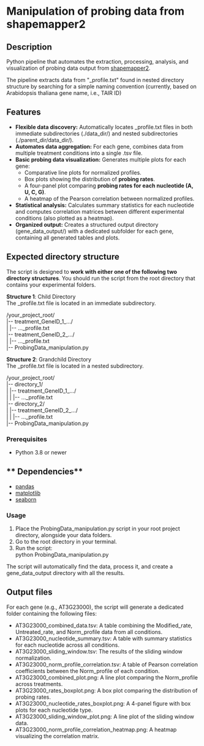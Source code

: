# **Manipulation of probing data from shapemapper2**

## **Description**

Python pipeline that automates the extraction, processing, analysis, and visualization of probing data output from [shapemapper2](https://github.com/Weeks-UNC/shapemapper2). 

The pipeline extracts data from "_profile.txt" found in nested directory structure by searching for a simple naming convention (currently, based on Arabidopsis thaliana gene name, i.e., TAIR ID)

## **Features**

* **Flexible data discovery:** Automatically locates _profile.txt files in both immediate subdirectories (./data_dir/) and nested subdirectories (./parent_dir/data_dir/).  
* **Automates data aggregation:** For each gene, combines data from multiple treatment conditions into a single .tsv file.  
* **Basic probing data visualization:** Generates multiple plots for each gene:  
  * Comparative line plots for normalized profiles.  
  * Box plots showing the distribution of **probing rates**.  
  * A four-panel plot comparing **probing rates for each nucleotide (A, U, C, G)**.  
  * A heatmap of the Pearson correlation between normalized profiles.  
* **Statistical analysis:** Calculates summary statistics for each nucleotide and computes correlation matrices between different experimental conditions (also plotted as a heatmap).  
* **Organized output:** Creates a structured output directory (gene_data_output/) with a dedicated subfolder for each gene, containing all generated tables and plots.

## **Expected directory structure**

The script is designed to **work with either one of the following two directory structures**. You should run the script from the root directory that contains your experimental folders.

**Structure 1**: Child Directory  
The _profile.txt file is located in an immediate subdirectory.  

/your_project_root/  
|-- treatment_GeneID_1_.../  
|   |-- ...\_profile.txt  
|-- treatment_GeneID_2_.../  
|   |-- ...\_profile.txt  
|-- ProbingData_manipulation.py  

**Structure 2**: Grandchild Directory  
The \_profile.txt file is located in a nested subdirectory.  

/your_project_root/  
|-- directory_1/  
|   |-- treatment_GeneID_1_.../  
|   |   |-- ...\_profile.txt  
|-- directory_2/  
|   |-- treatment_GeneID_2_.../  
|   |   |-- ...\_profile.txt  
|-- ProbingData_manipulation.py  


### **Prerequisites**

* Python 3.8 or newer  

## ** Dependencies**

* [pandas](https://pandas.pydata.org/)
* [matplotlib](https://matplotlib.org/)
* [seaborn](https://seaborn.pydata.org/)

### **Usage**

1. Place the ProbingData_manipulation.py script in your root project directory, alongside your data folders.  
2. Go to the root directory in your terminal.  
3. Run the script:  
   python ProbingData_manipulation.py

The script will automatically find the data, process it, and create a gene_data_output directory with all the results.

## **Output files**

For each gene (e.g., AT3G23000), the script will generate a dedicated folder containing the following files:

* AT3G23000_combined_data.tsv: A table combining the Modified_rate, Untreated_rate, and Norm_profile data from all conditions.  
* AT3G23000_nucleotide_summary.tsv: A table with summary statistics for each nucleotide across all conditions.  
* AT3G23000_sliding_window.tsv: The results of the sliding window normalization.  
* AT3G23000_norm_profile_correlation.tsv: A table of Pearson correlation coefficients between the Norm_profile of each condition.  
* AT3G23000_combined_plot.png: A line plot comparing the Norm_profile across treatments.  
* AT3G23000_rates_boxplot.png: A box plot comparing the distribution of probing rates.  
* AT3G23000_nucleotide_rates_boxplot.png: A 4-panel figure with box plots for each nucleotide type.  
* AT3G23000_sliding_window_plot.png: A line plot of the sliding window data.  
* AT3G23000_norm_profile_correlation_heatmap.png: A heatmap visualizing the correlation matrix.
